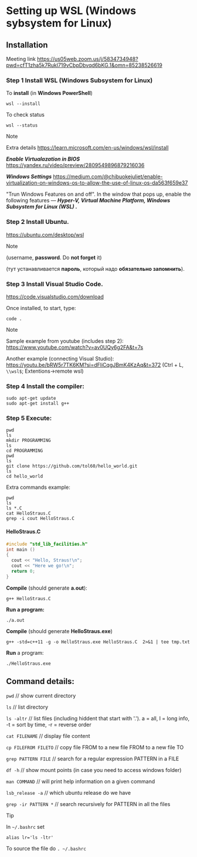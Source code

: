 # Setting up WSL (Windows sybsystem for Linux)

## Installation
Meeting link https://us05web.zoom.us/j/5834734948?pwd=cfT1zha5k7Rukl719vCbpDbvqd6bKG.1&omn=85238526619
### Step 1 Install WSL (Windows Subsystem for Linux)

To **install** (in **Windows PowerShell**)

`wsl --install`

To check status

`wsl --status`

> [!NOTE]
> Extra details
> https://learn.microsoft.com/en-us/windows/wsl/install
>
> ***Enable Virtualazation in BIOS*** 
> https://yandex.ru/video/preview/2809549896879216036
>
> ***Windows Settings***
> https://medium.com/@chibuokejuliet/enable-virtualization-on-windows-os-to-allow-the-use-of-linux-os-da563f659e37
> 
> "Trun Windows Features on and off". 
> In the window that pops up, enable the following features — ***Hyper-V, Virtual Machine Platform, Windows Subsystem for Linux (WSL) .***

### Step 2 Install Ubuntu.
https://ubuntu.com/desktop/wsl
> [!NOTE]
> (username, **password**. Do **not forget** it)
> 
> (тут устанавливается **пароль**, который надо **обязательно запомнить**).

### Step 3 Install Visual Studio Code.
https://code.visualstudio.com/download

Once installed, to start, type:

`code .`

> [!NOTE]
> Sample example from youtube (includes step 2):
> https://www.youtube.com/watch?v=av0UQy6g2FA&t=7s
>
> Another example (connecting Visual Studio):
> https://youtu.be/bRW5r7TK6KM?si=dFliCqgJBmK4KzAq&t=372 (Ctrl + L, `\\wsl$`; Extentions->remote wsl)

### Step 4 Install the compiler:

```
sudo apt-get update
sudo apt-get install g++
```

### Step 5 Execute:

```
pwd
ls
mkdir PROGRAMMING
ls
cd PROGRAMMING
pwd
ls 
git clone https://github.com/tol60/hello_world.git
ls
cd hello_world
```
Extra commands example:
```
pwd
ls
ls *.C
cat HelloStraus.C
grep -i cout HelloStraus.C
```

#### HelloStraus.C
```C
#include "std_lib_facilities.h"
int main ()
{
  cout << "Hello, Straus!\n";
  cout << "Here we go!\n";
  return 0;
}
```


**Compile** (should generate **a.out**):

`g++ HelloStraus.C`

**Run a program:**

`./a.out`

**Compile** (should generate **HelloStraus.exe**)

`g++ -std=c++11 -g -o HelloStraus.exe HelloStraus.C  2>&1 | tee tmp.txt`

**Run** a program:

`./HelloStraus.exe`

## Command details:

`pwd`       // show current directory

`ls`        // list directory

`ls -altr`  // list files (including hiddent that start with '.'). a = all, l = long info, -t = sort by time, -r = reverse order

`cat FILENAME` // display file content

`cp FILEFROM FILETO`  // copy file FROM to a new file FROM to a new file TO

`grep PATTERN FILE` // search for a regular expression PATTERN in a FILE 

`df -h`     // show mount points (in case you need to access windows folder)

`man COMMAND` // will print help information on a given command

`lsb_release -a` // which ubuntu release do we have

`grep -ir PATTERN *` // search recursively for PATTERN in all the files 

> [!TIP]
> In `~/.bashrc` set
>
> `alias lr='ls -ltr'`
>
> To source the file do `. ~/.bashrc`
